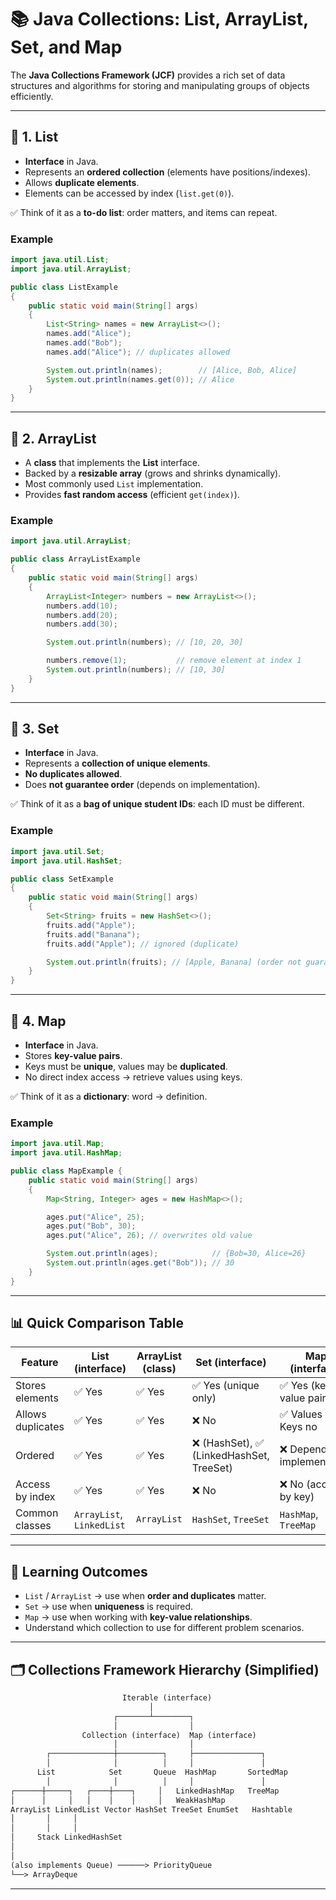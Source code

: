 # 📚 Java Collections: List, ArrayList, Set, and Map

The **Java Collections Framework (JCF)** provides a rich set of data structures and algorithms for storing and manipulating groups of objects efficiently.

---

## 🔑 1. List

* **Interface** in Java.  
* Represents an **ordered collection** (elements have positions/indexes).  
* Allows **duplicate elements**.  
* Elements can be accessed by index (`list.get(0)`).  

✅ Think of it as a **to-do list**: order matters, and items can repeat.

### Example

```java
import java.util.List;
import java.util.ArrayList;

public class ListExample 
{
    public static void main(String[] args) 
    {
        List<String> names = new ArrayList<>();
        names.add("Alice");
        names.add("Bob");
        names.add("Alice"); // duplicates allowed

        System.out.println(names);        // [Alice, Bob, Alice]
        System.out.println(names.get(0)); // Alice
    }
}
````

---

## 🔑 2. ArrayList

* A **class** that implements the **List** interface.
* Backed by a **resizable array** (grows and shrinks dynamically).
* Most commonly used `List` implementation.
* Provides **fast random access** (efficient `get(index)`).

### Example

```java
import java.util.ArrayList;

public class ArrayListExample 
{
    public static void main(String[] args) 
    {
        ArrayList<Integer> numbers = new ArrayList<>();
        numbers.add(10);
        numbers.add(20);
        numbers.add(30);

        System.out.println(numbers); // [10, 20, 30]

        numbers.remove(1);           // remove element at index 1
        System.out.println(numbers); // [10, 30]
    }
}
```

---

## 🔑 3. Set

* **Interface** in Java.
* Represents a **collection of unique elements**.
* **No duplicates allowed**.
* Does **not guarantee order** (depends on implementation).

✅ Think of it as a **bag of unique student IDs**: each ID must be different.

### Example

```java
import java.util.Set;
import java.util.HashSet;

public class SetExample 
{
    public static void main(String[] args) 
    {
        Set<String> fruits = new HashSet<>();
        fruits.add("Apple");
        fruits.add("Banana");
        fruits.add("Apple"); // ignored (duplicate)

        System.out.println(fruits); // [Apple, Banana] (order not guaranteed)
    }
}
```

---

## 🔑 4. Map

* **Interface** in Java.
* Stores **key-value pairs**.
* Keys must be **unique**, values may be **duplicated**.
* No direct index access → retrieve values using keys.

✅ Think of it as a **dictionary**: word → definition.

### Example

```java
import java.util.Map;
import java.util.HashMap;

public class MapExample {
    public static void main(String[] args) 
    {
        Map<String, Integer> ages = new HashMap<>();

        ages.put("Alice", 25);
        ages.put("Bob", 30);
        ages.put("Alice", 26); // overwrites old value

        System.out.println(ages);            // {Bob=30, Alice=26}
        System.out.println(ages.get("Bob")); // 30
    }
}
```

---

## 📊 Quick Comparison Table

| Feature           | List (interface)          | ArrayList (class) | Set (interface)                         | Map (interface)             |
|-------------------|---------------------------|-------------------|-----------------------------------------|-----------------------------|
| Stores elements   | ✅ Yes                     | ✅ Yes             | ✅ Yes (unique only)                     | ✅ Yes (key-value pairs)     |
| Allows duplicates | ✅ Yes                     | ✅ Yes             | ❌ No                                    | ✅ Values yes, Keys no       |
| Ordered           | ✅ Yes                     | ✅ Yes             | ❌ (HashSet), ✅ (LinkedHashSet, TreeSet) | ❌ Depends on implementation |
| Access by index   | ✅ Yes                     | ✅ Yes             | ❌ No                                    | ❌ No (access by key)        |
| Common classes    | `ArrayList`, `LinkedList` | `ArrayList`       | `HashSet`, `TreeSet`                    | `HashMap`, `TreeMap`        |

---

## 🎯 Learning Outcomes

* `List` / `ArrayList` → use when **order and duplicates** matter.
* `Set` → use when **uniqueness** is required.
* `Map` → use when working with **key-value relationships**.
* Understand which collection to use for different problem scenarios.

---

## 🗂 Collections Framework Hierarchy (Simplified)

```txt
                         Iterable (interface)
                               │
                       ┌───────┴────────┐
                       │                │
                Collection (interface)  Map (interface)
                       │                │
        ┌──────────────┼──────────┐     ├───────────────┐
        │              │          │     │               │
      List            Set       Queue  HashMap       SortedMap
        │              │          │     │               │
┌──────┼─────┐   ┌────┼────┐     │   LinkedHashMap   TreeMap
│      │     │   │    │    │     │   WeakHashMap
ArrayList LinkedList Vector HashSet TreeSet EnumSet   Hashtable
│       │     │
│       │     │
│     Stack LinkedHashSet
│
│
(also implements Queue) ──────> PriorityQueue
└──> ArrayDeque
```
---